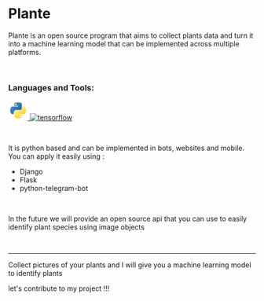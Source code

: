 # Plante

Plante is an open source program that aims to collect plants data and turn it into a machine learning model that can be implemented across multiple platforms.

<br>

<h3 align="left">Languages and Tools:</h3>
<p align="left"> <a href="https://www.python.org" target="_blank" rel="noreferrer"> <img src="https://raw.githubusercontent.com/devicons/devicon/master/icons/python/python-original.svg" alt="python" width="40" height="40"/> </a> <a href="https://www.tensorflow.org" target="_blank" rel="noreferrer"> <img src="https://www.vectorlogo.zone/logos/tensorflow/tensorflow-icon.svg" alt="tensorflow" width="40" height="40"/> </a> </p>
<br>

 It is python based and can be implemented in bots, websites and mobile. You can apply it easily using :
 - Django
 - Flask
 - python-telegram-bot

<br>

<p>In the future we will provide an open source api that you can use to easily identify plant species using image objects</p>

<br>
<hr>
Collect pictures of your plants and I will give you a machine learning model to identify plants

let's contribute to my project !!!
